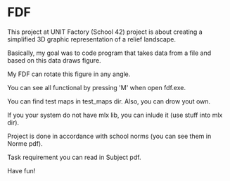 # FDF
This project at UNIT Factory (School 42) project is about creating a simplified 3D graphic representation of a relief landscape.

Basically, my goal was to code program that takes data from a file and based on this data draws figure. 

My FDF can rotate this figure in any angle. 

You can see all functional by pressing 'M' when open fdf.exe.

You can find test maps in test_maps dir. Also, you can drow yout own.

If you your system do not have mlx lib, you can inlude it (use stuff into mlx dir).

Project is done in accordance with school norms (you can see them in Norme pdf).

Task requirement you can read in Subject pdf.

Have fun!
